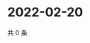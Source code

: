 # 2022-02-20

共 0 条

<!-- BEGIN WEIBO -->
<!-- 最后更新时间 Sun Feb 20 2022 02:00:38 GMT+0800 (China Standard Time) -->

<!-- END WEIBO -->
